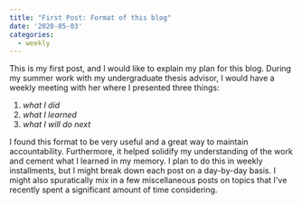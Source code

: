 ```yaml
---
title: "First Post: Format of this blog"
date: '2020-05-03'
categories:
  - weekly
---
```


This is my first post, and I would like to explain my plan for this blog. During my summer work with my undergraduate thesis advisor, I would have a weekly meeting with her where I presented three things: 
1. *what I did*
2. *what I learned* 
3. *what I will do next*

I found this format to be very useful and a great way to maintain accountability. Furthermore, it helped solidify my understanding of the work and cement what I learned in my memory. I plan to do this in weekly installments, but I might break down each post on a day-by-day basis. I might also spuratically mix in a few miscellaneous posts on topics that I've recently spent a significant amount of time considering.

